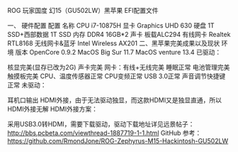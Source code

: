 ROG 玩家国度 幻15（GU502LW）黑苹果 EFI配置文件

一、 硬件配置
配置	名称
CPU	i7-10875H
显卡	Graphics UHD 630
硬盘	1T SSD+西部数据 1T SSD
内存	DDR4 16GB*2
声卡	板载ALC294
有线网卡	Realtek RTL8168
无线网卡&蓝牙	Intel Wireless AX201
二、黑苹果完美成果以及现状
环境	版本
OpenCore	0.9.2
MacOS Big Sur	11.7
MacOS venture	13.4
已驱动：

核显完美(显存已改为2G)
声卡完美
网卡：有线+无线完美
睡眠正常
电池管理完美
触摸板完美
CPU、温度传感器正常
CPU变频正常
USB 3.0正常
声音调节快捷键正常
未驱动：

耳机口输出
HDMI外接，由于无法驱动独显，而这款HDMI又是独显直通，所以HDMI外接无解
HDMI外接方案：

采用USB3.0转HDMI，需要下载驱动，驱动下载地址详见远景帖子：http://bbs.pcbeta.com/viewthread-1887719-1-1.html
GitHub
参考：https://github.com/RmondJone/ROG-Zephyrus-M15-Hackintosh-GU502LW
